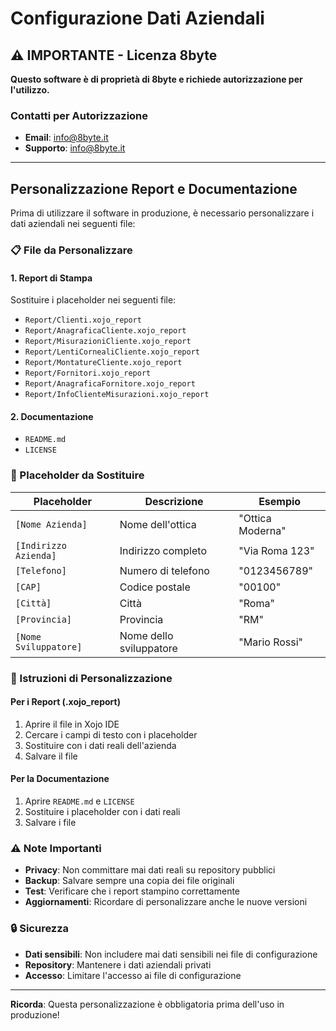 # Configurazione Dati Aziendali

## ⚠️ IMPORTANTE - Licenza 8byte

**Questo software è di proprietà di 8byte e richiede autorizzazione per l'utilizzo.**

### Contatti per Autorizzazione
- **Email**: info@8byte.it
- **Supporto**: info@8byte.it

---

## Personalizzazione Report e Documentazione

Prima di utilizzare il software in produzione, è necessario personalizzare i dati aziendali nei seguenti file:

### 📋 File da Personalizzare

#### **1. Report di Stampa**
Sostituire i placeholder nei seguenti file:
- `Report/Clienti.xojo_report`
- `Report/AnagraficaCliente.xojo_report`
- `Report/MisurazioniCliente.xojo_report`
- `Report/LentiCornealiCliente.xojo_report`
- `Report/MontatureCliente.xojo_report`
- `Report/Fornitori.xojo_report`
- `Report/AnagraficaFornitore.xojo_report`
- `Report/InfoClienteMisurazioni.xojo_report`

#### **2. Documentazione**
- `README.md`
- `LICENSE`

### 🔧 Placeholder da Sostituire

| Placeholder | Descrizione | Esempio |
|-------------|-------------|---------|
| `[Nome Azienda]` | Nome dell'ottica | "Ottica Moderna" |
| `[Indirizzo Azienda]` | Indirizzo completo | "Via Roma 123" |
| `[Telefono]` | Numero di telefono | "0123456789" |
| `[CAP]` | Codice postale | "00100" |
| `[Città]` | Città | "Roma" |
| `[Provincia]` | Provincia | "RM" |
| `[Nome Sviluppatore]` | Nome dello sviluppatore | "Mario Rossi" |

### 📝 Istruzioni di Personalizzazione

#### **Per i Report (.xojo_report)**
1. Aprire il file in Xojo IDE
2. Cercare i campi di testo con i placeholder
3. Sostituire con i dati reali dell'azienda
4. Salvare il file

#### **Per la Documentazione**
1. Aprire `README.md` e `LICENSE`
2. Sostituire i placeholder con i dati reali
3. Salvare i file

### ⚠️ Note Importanti

- **Privacy**: Non committare mai dati reali su repository pubblici
- **Backup**: Salvare sempre una copia dei file originali
- **Test**: Verificare che i report stampino correttamente
- **Aggiornamenti**: Ricordare di personalizzare anche le nuove versioni

### 🔒 Sicurezza

- **Dati sensibili**: Non includere mai dati sensibili nei file di configurazione
- **Repository**: Mantenere i dati aziendali privati
- **Accesso**: Limitare l'accesso ai file di configurazione

---

**Ricorda**: Questa personalizzazione è obbligatoria prima dell'uso in produzione!
